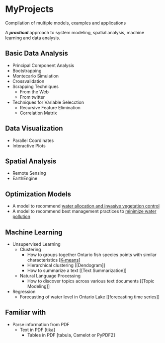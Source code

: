 # MyProjects
Compilation of multiple models, examples and applications

A <i><b>practical</b></i> approach to system modeling, spatial analysis, machine learning and data analysis.

[water allocation and invasive vegetation control]: https://github.com/alminagorta/Systems-model-in-Wetlands-to-Allocate-water-and-Manage-Plant-Spread

[minimize water pollution]: https://github.com/alminagorta/SimpleOptimizationModel

[K-means]: https://github.com/alminagorta/MachineLearning/tree/master/Clustering


## Basic Data Analysis
* Principal Component Analysis
* Bootstrapping
* Montecarlo Simulation
* Crossvalidation
* Scrapping Techniques
  * From the Web
  * From twitter  
* Techniques for Variable Selecction
  * Recursive Feature Elimination
  * Correlation Matrix
## Data Visualization
* Parallel Coordinates
* Interactive Plots 
## Spatial Analysis
* Remote Sensing
* EarthEngine
## Optimization Models
* A model to recommend [water allocation and invasive vegetation control]
* A model to recommend best management practices to [minimize water pollution]
## Machine Learning
* Unsupervised Learning
  * Clustering
    * How to groups together Ontario fish species points with similar characteristics [[K-means]]
    * Hierarchical clustering [[Dendogram]]
    * How to summarize a text [[Text Summarization]]
  * Natural Language Processing
    * How to discover topics across various text documents [[Topic Modeling]]
* Regression
  * Forecasting of water level in Ontario Lake [[forecasting time series]]
## Familiar with
* Parse information from PDF 
  * Text in PDF [tika]
    * Tables in PDF [tabula, Camelot or PyPDF2]
